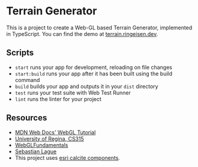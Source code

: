 # Terrain Generator

This is a project to create a Web-GL based Terrain Generator, implemented in TypeScript.
You can find the demo at [terrain.ringeisen.dev](https://terrain.ringeisen.dev).

## Scripts

- `start` runs your app for development, reloading on file changes
- `start:build` runs your app after it has been built using the build command
- `build` builds your app and outputs it in your `dist` directory
- `test` runs your test suite with Web Test Runner
- `lint` runs the linter for your project

## Resources

- [MDN Web Docs' WebGL Tutorial](https://developer.mozilla.org/en-US/docs/Web/API/WebGL_API/Tutorial)
- [University of Regina, CS315](https://www.cs.uregina.ca/Links/class-info/315/WebGL/Lab3/)
- [WebGLFundamentals](https://webglfundamentals.org/webgl/lessons/webgl-resizing-the-canvas.html)
- [Sebastian Lague](https://www.youtube.com/channel/UCmtyQOKKmrMVaKuRXz02jbQ)
- This project uses [esri calcite components](https://github.com/Esri/calcite-components).

